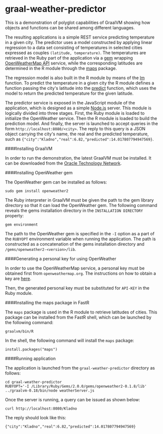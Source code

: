 # graal-weather-predictor
This is a demonstration of polyglot capabilities of GraalVM showing
how objects and functions can be shared among different languages.

The resulting applications is a simple REST service predicting temperature in
a given city. The predictor uses a model constructed by applying linear regression
to a data set consisting of temperatures in selected cities expressed as couples 
`(latitude, temperature)`. The temperatures are retrieved in the Ruby part of the application
via a [gem](https://rubygems.org/gems/openweather2/versions/0.1.8) wrapping [OpenWeatherMap API](http://openweathermap.org) service,
while the corresponding latitudes are determined in the R module through the [maps](https://cran.r-project.org/web/packages/maps/maps.pdf) package.

The regression model is also built in the R module by means of the [lm](https://stat.ethz.ch/R-manual/R-devel/library/stats/html/lm.html) function. To predict the temperature
in a given city the R module defines a function passing the city's latitude into the 
[predict](https://stat.ethz.ch/R-manual/R-devel/library/stats/html/predict.lm.html) 
function, which uses the model to return the predicted temperature for the given latitude.

The predictor service is exposed in the JavaScript module of the application, which is
designed as a simple [Node.js](https://nodejs.org/en/) server. This module is logically divided into three stages. First,
the Ruby module is loaded to initialize the OpenWeather service. Then the R module is loaded
to build the prediction model. And finally, the server is launched to accept queries in
the form `http://localhost:8080/<city>`. The reply to this query is a JSON object carrying
the city's name, the real and the predicted temperature, such as
`{"city":"Kladno","real":6.82,"predicted":14.017807794947569}`.

####Installing GraalVM

In order to run the demonstration, the latest GraalVM must be installed. It can be
downloaded from the [Oracle Technology Network](http://www.oracle.com/technetwork/oracle-labs/program-languages/downloads/index.html).

####Installing OpenWeather gem

The OpenWeather gem can be installed as follows:

```
sudo gem install openweather2
```

The Ruby interpreter in GraalVM must be given the path to the gem library directory so that
it can load the OpenWeather gem. The following command reveals the gems installation
directory in the `INSTALLATION DIRECTORY` property:

```
gem environment
```

The path to the OpenWeather gem is specified in the `-I` option as a part of the `RUBYOPT` environment
variable when running the application. The path is constructed as a concatenation of the
gems installation directory and `/gems/openweather2-<version>/lib`.

####Generating a personal key for using OpenWeather

In order to use the OpenWeatherMap service, a personal key must be obtained first from `openweathermap.org`.
The instructions on how to obtain a key are [here](http://openweathermap.org/appid).

Then, the generated personal key must be substituted for `API-KEY` in the Ruby module.

####Installing the maps package in FastR

The `maps` package is used in the R module to retrieve latitudes of cities. This package
can be installed from the FastR shell, which can be launched by the following command:

```
graalvm/bin/R
```

In the shell, the following command will install the `maps` package:

```
install.packages("maps")
```

####Running application

The application is launched from the `graal-weather-predictor` directory as follows:

```
cd graal-weather-predictor
RUBYOPT='-I /Library/Ruby/Gems/2.0.0/gems/openweather2-0.1.8/lib' ../graalvm-0.18/bin/node weatherServer.js
```

Once the server is running, a query can be issued as shown below:

```
curl http://localhost:8080/Kladno
```

The reply should look like this:

```
{"city":"Kladno","real":6.82,"predicted":14.017807794947569}
```
